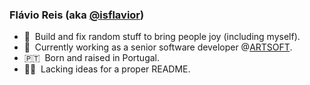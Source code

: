 ### Flávio Reis (aka [@isflavior](https://github.com/isflavior))

- 🔧 &nbsp;Build and fix random stuff to bring people joy (including myself).
- 🔭 &nbsp;Currently working as a senior software developer @[ARTSOFT](https://artsoft.pt).
- 🇵🇹 &nbsp;Born and raised in Portugal.
- 🤷‍♂️ &nbsp;Lacking ideas for a proper README.

<!--
**isflavior/isflavior** is a ✨ _special_ ✨ repository because its `README.md` (this file) appears on your GitHub profile.

Here are some ideas to get you started:

- 🔭 I’m currently working on ...
- 🌱 I’m currently learning ...
- 👯 I’m looking to collaborate on ...
- 🤔 I’m looking for help with ...
- 💬 Ask me about ...
- 📫 How to reach me: ...
- 😄 Pronouns: ...
- ⚡ Fun fact: ...
-->
